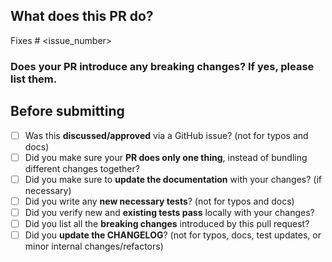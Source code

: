 ## What does this PR do?

<!--
Please include a summary of the change and which issue is fixed.
Please also include relevant motivation and context.
List any dependencies that are required for this change.

If we didn't discuss your PR in Github issues there's a high chance it will not be merged.

The following links the related issue to the PR (https://docs.github.com/en/free-pro-team@latest/github/managing-your-work-on-github/linking-a-pull-request-to-an-issue#linking-a-pull-request-to-an-issue-using-a-keyword)
-->

Fixes # <issue_number>

### Does your PR introduce any breaking changes? If yes, please list them.

<!-- FILL IN or None -->

## Before submitting

- [ ] Was this **discussed/approved** via a GitHub issue? (not for typos and docs)
- [ ] Did you make sure your **PR does only one thing**, instead of bundling different changes together?
- [ ] Did you make sure to **update the documentation** with your changes? (if necessary)
- [ ] Did you write any **new necessary tests**? (not for typos and docs)
- [ ] Did you verify new and **existing tests pass** locally with your changes?
- [ ] Did you list all the **breaking changes** introduced by this pull request?
- [ ] Did you **update the CHANGELOG**? (not for typos, docs, test updates, or minor internal changes/refactors)

<!-- In the CHANGELOG, separate each item in the unreleased section by a blank line to reduce collisions -->
